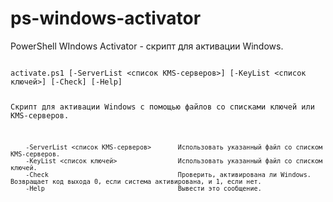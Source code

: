 # ps-windows-activator
PowerShell WIndows Activator - скрипт для активации Windows.

<code>
activate.ps1 [-ServerList <список KMS-серверов>] [-KeyList <список ключей>] [-Check] [-Help]

Скрипт для активации Windows с помощью файлов со списками ключей или KMS-серверов.

        -ServerList <список KMS-серверов>       Использовать указанный файл со списком KMS-серверов.
        -KeyList <список ключей>                Использовать указанный файл со списком ключей.
        -Check                                  Проверить, активирована ли Windows. Возвращает код выхода 0, если система активирована, и 1, если нет.
        -Help                                   Вывести это сообщение.
</code>
